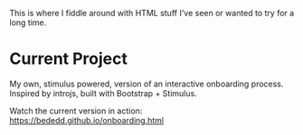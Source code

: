 This is where I fiddle around with HTML stuff I've seen or wanted to try for a long time.

# Current Project

My own, stimulus powered, version of an interactive onboarding process. Inspired by introjs, built with Bootstrap + Stimulus.

Watch the current version in action: https://bededd.github.io/onboarding.html
